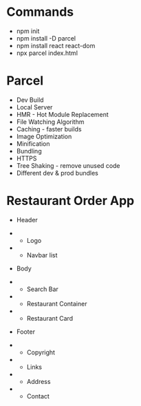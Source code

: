 # Commands

- npm init
- npm install -D parcel
- npm install react react-dom
- npx parcel index.html

# Parcel

- Dev Build
- Local Server
- HMR - Hot Module Replacement
- File Watching Algorithm
- Caching - faster builds
- Image Optimization
- Minification
- Bundling
- HTTPS
- Tree Shaking - remove unused code
- Different dev & prod bundles

# Restaurant Order App

- Header
- - Logo
- - Navbar list

- Body
- - Search Bar
- - Restaurant Container
- - Restaurant Card

- Footer
- - Copyright
- - Links
- - Address
- - Contact
